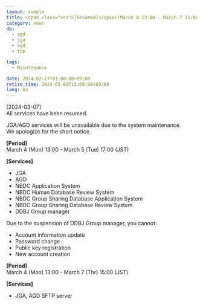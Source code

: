 ```yaml
---
layout: simple
title: <span class="red">[Resumed]</span>(March 4 13:00 - March 7 15:00) Announcement of JGA/AGD system suspension
category: news
db:
  - agd
  - jga
  - agd
  - top

tags:
  - Maintenance

date: 2024-02-27T01:00:00+09:00
retire_time: 2024-03-08T15:00:00+09:00
lang: en
---
```


<span class="red">[2024-03-07]</span>    
All services have been resumed.

JGA/AGD services will be unavailable due to the system maintenance.   
We apologize for the short notice.

**[Period]**  
March 4 (Mon) 13:00 - March 5 (Tue) 17:00 (JST)    

**[Services]**    
- JGA
- AGD
- NBDC Application System
- NBDC Human Database Review System
- NBDC Group Sharing Database Application System
- NBDC Group Sharing Database Review System
- DDBJ Group manager

Due to the suspension of DDBJ Group manager, you cannot:    
- Account information update
- Password change
- Public key registration
- New account creation 

**[Period]**  
March 4 (Mon) 13:00 - March 7 (Thr) 15:00 (JST)    

**[Services]**  
- JGA, AGD SFTP server
